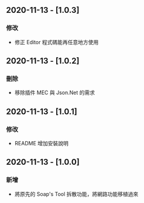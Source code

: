 ## 2020-11-13 - [1.0.3]
### 修改

- 修正 Editor 程式碼能再任意地方使用

## 2020-11-13 - [1.0.2]
### 刪除

- 移除插件 MEC 與 Json.Net 的需求

## 2020-11-13 - [1.0.1]
### 修改

- README 增加安裝說明

## 2020-11-13 - [1.0.0]
### 新增

- 將原先的 Soap's Tool 拆散功能，將網路功能移植過來